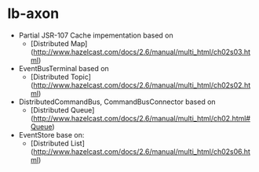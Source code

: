 lb-axon
=======

- Partial JSR-107 Cache impementation based on
    - [Distributed Map] (http://www.hazelcast.com/docs/2.6/manual/multi_html/ch02s03.html)
- EventBusTerminal based on
    - [Distributed Topic] (http://www.hazelcast.com/docs/2.6/manual/multi_html/ch02s02.html)
- DistributedCommandBus, CommandBusConnector based on
    - [Distributed Queue] (http://www.hazelcast.com/docs/2.6/manual/multi_html/ch02.html#Queue)
- EventStore base on:
    - [Distributed List] (http://www.hazelcast.com/docs/2.6/manual/multi_html/ch02s06.html)